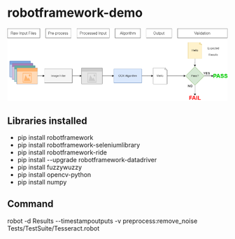 # robotframework-demo

![demo](https://github.com/abomadev/robotframework-demo/blob/master/demo.png)

## Libraries installed
- pip install robotframework
- pip install robotframework-seleniumlibrary
- pip install robotframework-ride
- pip install --upgrade robotframework-datadriver
- pip install fuzzywuzzy
- pip install opencv-python
- pip install numpy

## Command
robot -d Results --timestampoutputs -v preprocess:remove_noise Tests/TestSuite/Tesseract.robot